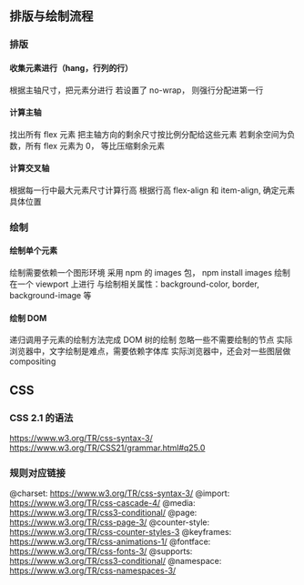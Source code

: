 ## 排版与绘制流程

### 排版
#### 收集元素进行（hang，行列的行）
  根据主轴尺寸，把元素分进行
  若设置了 no-wrap， 则强行分配进第一行
#### 计算主轴
  找出所有 flex 元素
  把主轴方向的剩余尺寸按比例分配给这些元素
  若剩余空间为负数，所有 flex 元素为 0， 等比压缩剩余元素
#### 计算交叉轴
  根据每一行中最大元素尺寸计算行高
  根据行高 flex-align 和 item-align, 确定元素具体位置

### 绘制
#### 绘制单个元素
  绘制需要依赖一个图形环境
  采用 npm 的 images 包， npm install images
  绘制在一个 viewport 上进行
  与绘制相关属性：background-color, border, background-image 等

#### 绘制 DOM
  递归调用子元素的绘制方法完成 DOM 树的绘制
  忽略一些不需要绘制的节点
  实际浏览器中，文字绘制是难点，需要依赖字体库
  实际浏览器中，还会对一些图层做 compositing
  
## CSS
### CSS 2.1 的语法
  https://www.w3.org/TR/css-syntax-3/ https://www.w3.org/TR/CSS21/grammar.html#q25.0

### 规则对应链接
  @charset: https://www.w3.org/TR/css-syntax-3/
  @import: https://www.w3.org/TR/css-cascade-4/
  @media: https://www.w3.org/TR/css3-conditional/
  @page: https://www.w3.org/TR/css-page-3/
  @counter-style: https://www.w3.org/TR/css-counter-styles-3
  @keyframes: https://www.w3.org/TR/css-animations-1/
  @fontface: https://www.w3.org/TR/css-fonts-3/
  @supports: https://www.w3.org/TR/css3-conditional/
  @namespace: https://www.w3.org/TR/css-namespaces-3/
